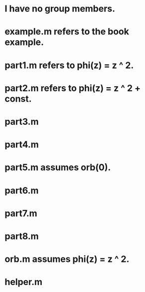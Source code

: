 # I have no group members.
# example.m refers to the book example.
# part1.m   refers to phi(z) = z ^ 2.
# part2.m   refers to phi(z) = z ^ 2 + const.
# part3.m
# part4.m
# part5.m   assumes orb(0).
# part6.m
# part7.m
# part8.m
# orb.m     assumes phi(z) = z ^ 2.
# helper.m
